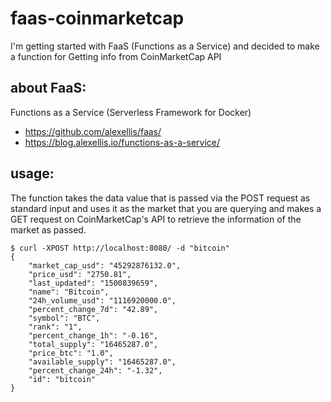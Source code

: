 # faas-coinmarketcap
I'm getting started with FaaS (Functions as a Service) and decided to make a function for Getting info from CoinMarketCap API

## about FaaS:

Functions as a Service (Serverless Framework for Docker)

- https://github.com/alexellis/faas/
- https://blog.alexellis.io/functions-as-a-service/

## usage:

The function takes the data value that is passed via the POST request as standard input and uses it as the market that you are querying and makes a GET request on CoinMarketCap's API to retrieve the information of the market as passed.

```
$ curl -XPOST http://localhost:8080/ -d "bitcoin"
{
    "market_cap_usd": "45292876132.0",
    "price_usd": "2750.81",
    "last_updated": "1500839659",
    "name": "Bitcoin",
    "24h_volume_usd": "1116920000.0",
    "percent_change_7d": "42.89",
    "symbol": "BTC",
    "rank": "1",
    "percent_change_1h": "-0.16",
    "total_supply": "16465287.0",
    "price_btc": "1.0",
    "available_supply": "16465287.0",
    "percent_change_24h": "-1.32",
    "id": "bitcoin"
}
```
